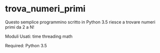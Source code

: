 # trova_numeri_primi
Questo semplice programmino scritto in Python 3.5 riesce a trovare numeri primi da 2 a N!

Moduli Usati:
  time
  threading
  math

Required:
  Python 3.5
